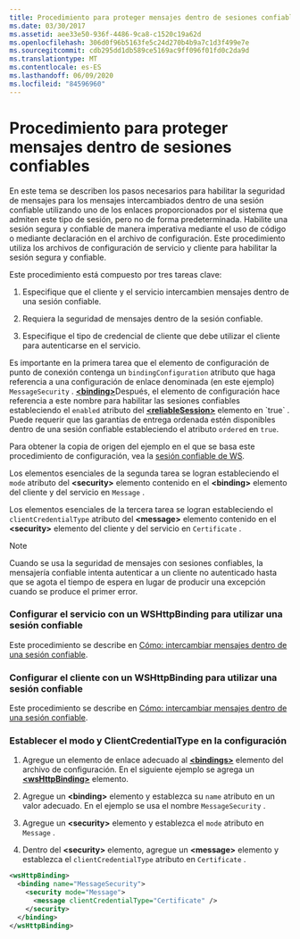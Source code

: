 ```yaml
---
title: Procedimiento para proteger mensajes dentro de sesiones confiables
ms.date: 03/30/2017
ms.assetid: aee33e50-936f-4486-9ca8-c1520c19a62d
ms.openlocfilehash: 306d0f96b5163fe5c24d270b4b9a7c1d3f499e7e
ms.sourcegitcommit: cdb295dd1db589ce5169ac9ff096f01fd0c2da9d
ms.translationtype: MT
ms.contentlocale: es-ES
ms.lasthandoff: 06/09/2020
ms.locfileid: "84596960"
---
```

# <a name="how-to-secure-messages-within-reliable-sessions"></a>Procedimiento para proteger mensajes dentro de sesiones confiables

En este tema se describen los pasos necesarios para habilitar la seguridad de mensajes para los mensajes intercambiados dentro de una sesión confiable utilizando uno de los enlaces proporcionados por el sistema que admiten este tipo de sesión, pero no de forma predeterminada. Habilite una sesión segura y confiable de manera imperativa mediante el uso de código o mediante declaración en el archivo de configuración. Este procedimiento utiliza los archivos de configuración de servicio y cliente para habilitar la sesión segura y confiable.

Este procedimiento está compuesto por tres tareas clave:

1. Especifique que el cliente y el servicio intercambien mensajes dentro de una sesión confiable.

1. Requiera la seguridad de mensajes dentro de la sesión confiable.

1. Especifique el tipo de credencial de cliente que debe utilizar el cliente para autenticarse en el servicio.

Es importante en la primera tarea que el elemento de configuración de punto de conexión contenga un `bindingConfiguration` atributo que haga referencia a una configuración de enlace denominada (en este ejemplo) `MessageSecurity` . [**\<binding>**](../../configure-apps/file-schema/wcf/bindings.md)Después, el elemento de configuración hace referencia a este nombre para habilitar las sesiones confiables estableciendo el `enabled` atributo del [**\<reliableSession>**](https://docs.microsoft.com/previous-versions/ms731375(v=vs.90)) elemento en `true` . Puede requerir que las garantías de entrega ordenada estén disponibles dentro de una sesión confiable estableciendo el atributo `ordered` en `true`.

Para obtener la copia de origen del ejemplo en el que se basa este procedimiento de configuración, vea la [sesión confiable de WS](../samples/ws-reliable-session.md).

Los elementos esenciales de la segunda tarea se logran estableciendo el `mode` atributo del **\<security>** elemento contenido en el **\<binding>** elemento del cliente y del servicio en `Message` .

Los elementos esenciales de la tercera tarea se logran estableciendo el `clientCredentialType` atributo del **\<message>** elemento contenido en el **\<security>** elemento del cliente y del servicio en `Certificate` .

> [!NOTE]
> Cuando se usa la seguridad de mensajes con sesiones confiables, la mensajería confiable intenta autenticar a un cliente no autenticado hasta que se agota el tiempo de espera en lugar de producir una excepción cuando se produce el primer error.

### <a name="configure-the-service-with-a-wshttpbinding-to-use-a-reliable-session"></a>Configurar el servicio con un WSHttpBinding para utilizar una sesión confiable

Este procedimiento se describe en [Cómo: intercambiar mensajes dentro de una sesión confiable](how-to-exchange-messages-within-a-reliable-session.md).

### <a name="configure-the-client-with-a-wshttpbinding-to-use-a-reliable-session"></a>Configurar el cliente con un WSHttpBinding para utilizar una sesión confiable

Este procedimiento se describe en [Cómo: intercambiar mensajes dentro de una sesión confiable](how-to-exchange-messages-within-a-reliable-session.md).

### <a name="set-the-mode-and-clientcredentialtype-in-configuration"></a>Establecer el modo y ClientCredentialType en la configuración

1. Agregue un elemento de enlace adecuado al [**\<bindings>**](../../configure-apps/file-schema/wcf/bindings.md) elemento del archivo de configuración. En el siguiente ejemplo se agrega un [**\<wsHttpBinding>**](../../configure-apps/file-schema/wcf/wshttpbinding.md) elemento.

1. Agregue un **\<binding>** elemento y establezca su `name` atributo en un valor adecuado. En el ejemplo se usa el nombre `MessageSecurity` .

1. Agregue un **\<security>** elemento y establezca el `mode` atributo en `Message` .

1. Dentro del **\<security>** elemento, agregue un **\<message>** elemento y establezca el `clientCredentialType` atributo en `Certificate` .

```xml
<wsHttpBinding>
  <binding name="MessageSecurity">
    <security mode="Message">
      <message clientCredentialType="Certificate" />
    </security>
  </binding>
</wsHttpBinding>
```
